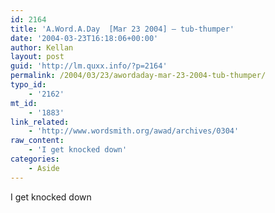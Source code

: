 ```yaml
---
id: 2164
title: 'A.Word.A.Day  [Mar 23 2004] – tub-thumper'
date: '2004-03-23T16:18:06+00:00'
author: Kellan
layout: post
guid: 'http://lm.quxx.info/?p=2164'
permalink: /2004/03/23/awordaday-mar-23-2004-tub-thumper/
typo_id:
    - '2162'
mt_id:
    - '1883'
link_related:
    - 'http://www.wordsmith.org/awad/archives/0304'
raw_content:
    - 'I get knocked down'
categories:
    - Aside
---
```


I get knocked down